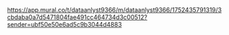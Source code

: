 https://app.mural.co/t/dataanlyst9366/m/dataanlyst9366/1752435791319/3cbdaba0a7d5471804fae491cc464734d3c00512?sender=ubf50e50e6ad5c9b3044d4883

